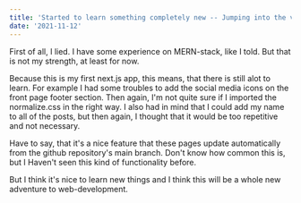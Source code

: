 ```yaml
---
title: 'Started to learn something completely new -- Jumping into the void'
date: '2021-11-12'
---
```


First of all, I lied. I have some experience on MERN-stack, like I told. But that is not my strength, at least for now.

Because this is my first next.js app, this means, that there is still alot to learn. For example I had some troubles to add the social media icons on the front page footer section. Then again, I'm not quite sure if I imported the normalize.css in the right way. I also had in mind that I could add my name to all of the posts, but then again, I thought that it would be too repetitive and not necessary.

Have to say, that it's a nice feature that these pages update automatically from the github repository's main branch. Don't know how common this is, but I Haven't seen this kind of functionality before.

But I think it's nice to learn new things and I think this will be a whole new adventure to web-development. 


